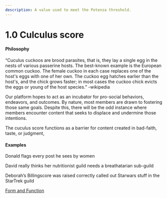 ```yaml
---
description: A value used to meet the Potenza threshold.
---
```


# 1.0 Culculus score

#### Philosophy

“Cuculus cuckoos are brood parasites, that is, they lay a single egg in the nests of various passerine hosts. The best-known example is the European common cuckoo. The female cuckoo in each case replaces one of the host's eggs with one of her own. The cuckoo egg hatches earlier than the host's, and the chick grows faster; in most cases the cuckoo chick evicts the eggs or young of the host species.” -wikipedia

Our platform hopes to act as an incubator for pro-social behaviors, endeavors, and outcomes. By nature, most members are drawn to fostering those same goals. Despite this, there will be the odd instance where members encounter content that seeks to displace and undermine those intentions.

The cuculus score functions as a barrier for content created in bad-faith, taste, or judgment,

#### Examples

Donald flags every post he sees by women

David really thinks her nutritionist guild needs a breathatarian sub-guild

Deborah’s Billingscore was raised correctly called out Starwars stuff in the StarTrek guild

[Form and Function](../../../blue-paper/1.0-cuculus-score.md)

